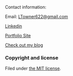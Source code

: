 Contact information: 

Email: LTowner622@gmail.com

[Linkedin](https://www.linkedin.com/in/lmtowner/)

[Portfolio Site](http://lmtowner.me)

[Check out my blog](http://lmtowner.me/blog)

### Copyright and license
Filed under [the MIT license](/LICENSE).

